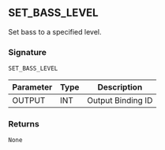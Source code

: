 ## SET\_BASS\_LEVEL

Set bass to a specified level.


### Signature

`SET_BASS_LEVEL`


| Parameter | Type | Description       |
| --------- | ---- | ----------------- |
| OUTPUT    | INT  | Output Binding ID |



### Returns

`None`